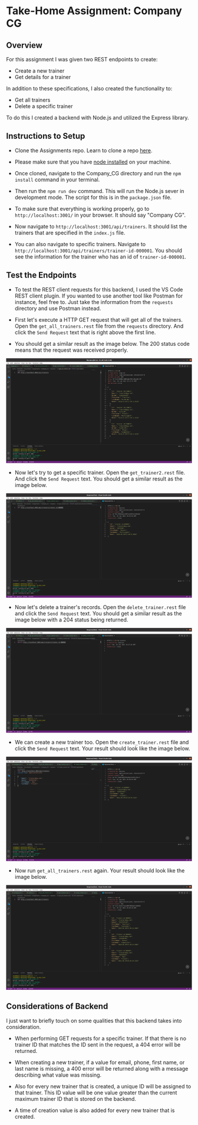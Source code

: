 <h1>Take-Home Assignment: Company CG</h1>

<h2>Overview</h2>

For this assignment I was given two REST endpoints to create:
* Create a new trainer
* Get details for a trainer

In addition to these specifications, I also created the functionality to:
* Get all trainers
* Delete a specific trainer

To do this I created a backend with Node.js and utilized the Express library.

<h2>Instructions to Setup</h2>

* Clone the Assignments repo.  Learn to clone a repo [here](https://docs.github.com/en/github/creating-cloning-and-archiving-repositories/cloning-a-repository-from-github/cloning-a-repository).

* Please make sure that you have [node installed](https://docs.npmjs.com/downloading-and-installing-node-js-and-npm) on your machine.

* Once cloned, navigate to the Company_CG directory and run the `npm install` command in your terminal.

* Then run the `npm run dev` command.  This will run the Node.js sever in development mode.  The script for this is in the `package.json` file.

* To make sure that everything is working properly, go to `http://localhost:3001/` in your browser.  It should say "Company CG".

* Now navigate to `http://localhost:3001/api/trainers`.  It should list the trainers that are specified in the `index.js` file.

* You can also navigate to specific trainers. Navigate to `http://localhost:3001/api/trainers/trainer-id-000001`.  You should see the information for the trainer who has an id of `trainer-id-000001`.

<h2>Test the Endpoints</h2>

* To test the REST client requests for this backend, I used the VS Code REST client plugin.  If you wanted to use another tool like Postman for instance, feel free to.  Just take the information from the `requests` directory and use Postman instead.

* First let's execute a HTTP GET request that will get all of the trainers.  Open the `get_all_trainers.rest` file from the `requests` directory.  And click the `Send Request` text that is right above the first line.

* You should get a similar result as the image below.  The 200 status code means that the request was received properly.

![get_all_trainers](https://github.com/djl218/Assignments/blob/main/Company_CG/images/get_all_trainers.png)

* Now let's try to get a specific trainer.  Open the `get_trainer2.rest` file.  And click the `Send Request` text.  You should get a similar result as the image below.

![get_trainer2](https://github.com/djl218/Assignments/blob/main/Company_CG/images/get_trainer2.png)

* Now let's delete a trainer's records.  Open the `delete_trainer.rest` file and click the `Send Request` text.  You should get a similar result as the image below with a 204 status being returned.

![delete_trainer2](https://github.com/djl218/Assignments/blob/main/Company_CG/images/delete_trainer2.png)

* We can create a new trainer too.  Open the `create_trainer.rest` file and click the `Send Request` text.  Your result should look like the image below.

![create_trainer](https://github.com/djl218/Assignments/blob/main/Company_CG/images/create_trainer.png)

* Now run `get_all_trainers.rest` again.  Your result should look like the image below.

![new_get_all_trainers](https://github.com/djl218/Assignments/blob/main/Company_CG/images/new_get_all_trainers.png)

<h2>Considerations of Backend</h2>

I just want to briefly touch on some qualities that this backend takes into consideration.

* When performing GET requests for a specific trainer.  If that there is no trainer ID that matches the ID sent in the request, a 404 error will be returned.

* When creating a new trainer, if a value for email, phone, first name, or last name is missing, a 400 error will be returned along with a message describing what value was missing.

* Also for every new trainer that is created, a unique ID will be assigned to that trainer.  This ID value will be one value greater than the current maximum trainer ID that is stored on the backend.

* A time of creation value is also added for every new trainer that is created.